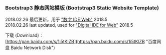 ### Bootstrap3 静态网站模板 (Bootstrap3 Static Website Template)  

2018.02.26 最后更新，用于 ["数字 IDE Web"](http://dts.digitser.cn/zh-CN/ide/ideweb/index.html "数字 IDE Web") 2018.5  
2018.02.26 last updated, used for ["Digital IDE for Web"](http://dts.digitser.cn/en-US/ide/ideweb/index.html "Digital IDE for Web") 2018.5  
  
下载 (Download)：  
[https://pan.baidu.com/s/1i5tKlZB](https://pan.baidu.com/s/1i5tKlZB "百度网盘 Baidu Network Disk")  

